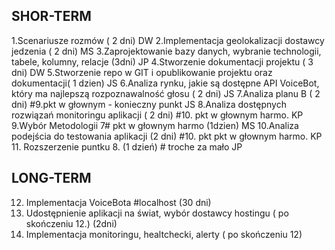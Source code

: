 
## SHOR-TERM
1.Scenariusze rozmów ( 2 dni) DW
2.Implementacja geolokalizacji dostawcy jedzenia ( 2 dni) MS
3.Zaprojektowanie bazy danych, wybranie technologii, tabele, kolumny, relacje (3dni) JP
4.Stworzenie dokumentacji projektu ( 3 dni) DW
5.Stworzenie repo w GIT i opublikowanie projektu oraz dokumentacji( 1 dzien) JS
6.Analiza rynku, jakie są dostępne API VoiceBot, który ma najlepszą rozpoznawalność głosu ( 2 dni) JS
7.Analiza planu B ( 2 dni) #9.pkt w głownym - konieczny punkt JS
8.Analiza dostępnych rozwiązań monitoringu aplikacji ( 2 dni) #10. pkt w głownym harmo. KP
9.Wybór Metodologii 7# pkt w głownym harmo (1dzien) MS
10.Analiza podejścia do testowania aplikacji (2 dni) #10. pkt pkt w głownym harmo. KP
11. Rozszerzenie puntku 8.  (1 dzień) # troche za mało JP

## LONG-TERM
12. Implementacja VoiceBota #localhost (30 dni)
13. Udostępnienie aplikacji na świat, wybór dostawcy hostingu (  po skończeniu 12.) (2dni)
14. Implementacja monitoringu, healtchecki, alerty ( po skończeniu 12)
